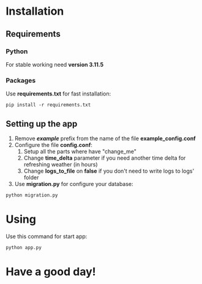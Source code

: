 # Installation
## Requirements
### Python
For stable working need **version 3.11.5**

### Packages
Use **requirements.txt** for fast installation:
```
pip install -r requirements.txt
```

## Setting up the app
1. Remove **_example_** prefix from the name of the file **example_config.conf**
2. Configure the file **config.conf**:
    1. Setup all the parts where have "change_me"
    2. Change **time_delta** parameter if you need another time delta for refreshing weather (in hours)
    3. Change **logs_to_file** on **false** if you don't need to write logs to logs' folder
3. Use **migration.py** for configure your database:
```
python migration.py
```

# Using
Use this command for start app:
```
python app.py
```


# Have a good day!
